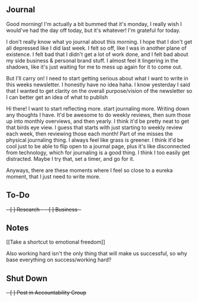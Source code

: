 ## Journal
Good morning! I'm actually a bit bummed that it's monday, I really wish I would've had the day off today, but it's whatever! I'm grateful for today.

I don't really know what yo journal about this morning. I hope that I don't get all depressed like I did last week. I felt so off, like I was in another plane of existence. I felt bad that I didn't get a lot of work done, and I felt bad about my side business & personal brand stuff. I almost feel it lingering in the shadows, like it's just waiting for me to mess up again for it to come out. 

But I'll carry on! I need to start getting serious about what I want to write in this weeks newsletter. I honestly have no idea haha. I know yesterday I said that I wanted to get clarity on the overall purpose/vision of the newsletter so I can better get an idea of what to publish

Hi there! I want to start reflecting more. start journaling more. Writing down any thoughts I have. It'd be awesome to do weekly reviews, then sum those up into monthly overviews, and then yearly. I think it'd be pretty neat to get that birds eye view. I guess that starts with just starting to weekly review each week, then reviewing those each month! Part of me misses the physical journaling thing. I always feel like grass is greener. I think it'd be cool just to be able to flip open to a journal page, plus it's like disconnected from technology, which for journaling is a good thing. I think I too easily get distracted. Maybe I try that, set a timer, and go for it.

Anyways, there are these moments where I feel so close to a eureka moment, that I just need to write more. 

## To-Do
<del>- [ ] Research - </del>
<del>- [ ] Business - </del>


## Notes

[[Take a shortcut to emotional freedom]]


Also working hard isn't the only thing that will make us successful, so why base everything on success/working hard?




## Shut Down
<del>- [ ] Post in Accountability Group</del>